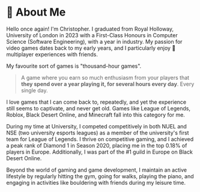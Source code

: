 # 💬 About Me

Hello once again! I'm Christopher. I graduated from Royal Holloway, University of London in 2023 with a First-Class Honours in Computer Science (Software Engineering), with a year in industry. My passion for video games dates back to my early years, and I particularly enjoy 💖multiplayer experiences with friends.

My favourite sort of games is "thousand-hour games".&#x20;

> A game where you earn so much enthusiasm from your players that **they spend over a year playing it, for several hours every day**. Every single day.

I love games that I can come back to, repeatedly, and yet the experience still seems to captivate, and never get old. Games like League of Legends, Roblox, Black Desert Online, and Minecraft fall into this category for me.

During my time at University, I competed competitively in both NUEL and NSE (two university esports leagues) as a member of the university's first team for League of Legends. I thrive on competitive gaming, and I achieved a peak rank of Diamond 1 in Season 2020, placing me in the top 0.18% of players in Europe. Additionally, I was part of the #1 guild in Europe on Black Desert Online.

Beyond the world of gaming and game development, I maintain an active lifestyle by regularly hitting the gym, going for walks, playing the piano, and engaging in activities like bouldering with friends during my leisure time.
